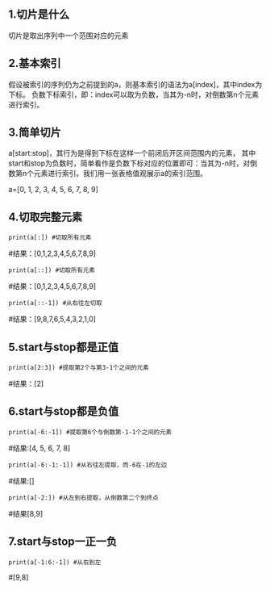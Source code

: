 ## 1.切片是什么

切片是取出序列中一个范围对应的元素





## 2.基本索引

假设被索引的序列仍为之前提到的a，则基本索引的语法为a[index]，其中index为下标。
负数下标索引，即：index可以取为负数，当其为-n时，对倒数第n个元素进行索引。






## 3.简单切片

a[start:stop]，其行为是得到下标在这样一个前闭后开区间范围内的元素，
其中start和stop为负数时，简单看作是负数下标对应的位置即可：当其为-n时，对倒数第n个元素进行索引。我们用一张表格值观展示a的索引范围。

a=[0, 1, 2, 3, 4, 5, 6, 7, 8, 9]





## 4.切取完整元素

```
print(a[:]) #切取所有元素
```

#结果：[0,1,2,3,4,5,6,7,8,9]

```
print(a[::]) #切取所有元素
```

#结果：[0,1,2,3,4,5,6,7,8,9]

```
print(a[::-1]) #从右往左切取
```

#结果：[9,8,7,6,5,4,3,2,1,0] 





## 5.start与stop都是正值

```
print(a[2:3]) #提取第2个与第3-1个之间的元素
```

#结果：[2]





## 6.start与stop都是负值

```
print(a[-6:-1]) #提取第6个与倒数第-1-1个之间的元素
```

#结果:[4, 5, 6, 7, 8]

```
print(a[-6:-1:-1]) #从右往左提取，而-6在-1的左边
```

#结果:[]

```
print(a[-2:]) #从左到右提取，从倒数第二个到终点
```

#结果[8,9]





## 7.start与stop一正一负

```
print(a[-1:6:-1]) #从右到左
```


#[9,8]